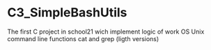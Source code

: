 # C3_SimpleBashUtils
The first C project in school21 wich implement logic of work OS Unix command line functions cat and grep (ligth versions)
